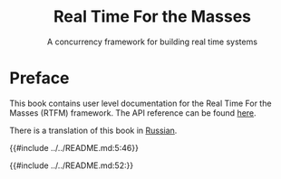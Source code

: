 <h1 align="center">Real Time For the Masses</h1>

<p align="center">A concurrency framework for building real time systems</p>

# Preface

This book contains user level documentation for the Real Time For the Masses
(RTFM) framework. The API reference can be found [here](../api/rtfm/index.html).

There is a translation of this book in [Russian].

[Russian]: ru/index.html

{{#include ../../README.md:5:46}}

{{#include ../../README.md:52:}}
